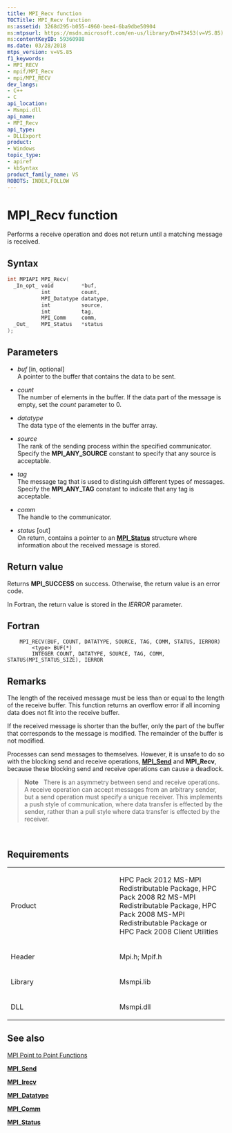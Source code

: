```yaml
---
title: MPI_Recv function
TOCTitle: MPI_Recv function
ms:assetid: 3268d295-b055-4960-bee4-6ba9dbe50904
ms:mtpsurl: https://msdn.microsoft.com/en-us/library/Dn473453(v=VS.85)
ms:contentKeyID: 59360988
ms.date: 03/28/2018
mtps_version: v=VS.85
f1_keywords:
- MPI_RECV
- mpif/MPI_Recv
- mpi/MPI_RECV
dev_langs:
- C++
- C
api_location:
- Msmpi.dll
api_name:
- MPI_Recv
api_type:
- DLLExport
product:
- Windows
topic_type:
- apiref
- kbSyntax
product_family_name: VS
ROBOTS: INDEX,FOLLOW
---
```


# MPI\_Recv function

Performs a receive operation and does not return until a matching message is received.

## Syntax

``` c++
int MPIAPI MPI_Recv(
  _In_opt_ void         *buf,
           int          count,
           MPI_Datatype datatype,
           int          source,
           int          tag,
           MPI_Comm     comm,
  _Out_    MPI_Status   *status
);
```

## Parameters

  - *buf* \[in, optional\]  
    A pointer to the buffer that contains the data to be sent.

  - *count*  
    The number of elements in the buffer. If the data part of the message is empty, set the *count* parameter to 0.

  - *datatype*  
    The data type of the elements in the buffer array.

  - *source*  
    The rank of the sending process within the specified communicator. Specify the **MPI\_ANY\_SOURCE** constant to specify that any source is acceptable.

  - *tag*  
    The message tag that is used to distinguish different types of messages. Specify the **MPI\_ANY\_TAG** constant to indicate that any tag is acceptable.

  - *comm*  
    The handle to the communicator.

  - *status* \[out\]  
    On return, contains a pointer to an [**MPI\_Status**](mpi-status-structure.md) structure where information about the received message is stored.

## Return value

Returns **MPI\_SUCCESS** on success. Otherwise, the return value is an error code.

In Fortran, the return value is stored in the *IERROR* parameter.

## Fortran

``` FORTRAN
    MPI_RECV(BUF, COUNT, DATATYPE, SOURCE, TAG, COMM, STATUS, IERROR)
        <type> BUF(*)
        INTEGER COUNT, DATATYPE, SOURCE, TAG, COMM, STATUS(MPI_STATUS_SIZE), IERROR
```

## Remarks

The length of the received message must be less than or equal to the length of the receive buffer. This function returns an overflow error if all incoming data does not fit into the receive buffer.

If the received message is shorter than the buffer, only the part of the buffer that corresponds to the message is modified. The remainder of the buffer is not modified.

Processes can send messages to themselves. However, it is unsafe to do so with the blocking send and receive operations, [**MPI\_Send**](mpi-send-function.md) and **MPI\_Recv**, because these blocking send and receive operations can cause a deadlock.

> **Note**  
> There is an asymmetry between send and receive operations. A receive operation can accept messages from an arbitrary sender, but a send operation must specify a unique receiver. This implements a push style of communication, where data transfer is effected by the sender, rather than a pull style where data transfer is effected by the receiver.

 

## Requirements

<table>
<colgroup>
<col style="width: 50%" />
<col style="width: 50%" />
</colgroup>
<tbody>
<tr class="odd">
<td><p>Product</p></td>
<td><p>HPC Pack 2012 MS-MPI Redistributable Package, HPC Pack 2008 R2 MS-MPI Redistributable Package, HPC Pack 2008 MS-MPI Redistributable Package or HPC Pack 2008 Client Utilities</p></td>
</tr>
<tr class="even">
<td><p>Header</p></td>
<td>Mpi.h;
Mpif.h</td>
</tr>
<tr class="odd">
<td><p>Library</p></td>
<td>Msmpi.lib</td>
</tr>
<tr class="even">
<td><p>DLL</p></td>
<td>Msmpi.dll</td>
</tr>
</tbody>
</table>


## See also

[MPI Point to Point Functions](mpi-point-to-point-functions.md)

[**MPI\_Send**](mpi-send-function.md)

[**MPI\_Irecv**](mpi-irecv-function.md)

[**MPI\_Datatype**](mpi-datatype-enumeration.md)

[**MPI\_Comm**](mpi-comm-enumeration.md)

[**MPI\_Status**](mpi-status-structure.md)

